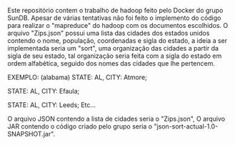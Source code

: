 Este repositório contem o trabalho de hadoop feito pelo Docker do grupo SunDB.
Apesar de várias tentativas não foi feito o implemento do código para realizar o "mapreduce" do hadoop com os documentos escolhidos.
O arquivo "Zips.json" possui uma lista das cidades dos estados unidos contendo o nome, população, coordenadas e sigla do estado, a ideia a ser implementada seria um "sort", uma organização das cidades a partir da sigla de seu estado, tal organização seria feita com a sigla do estado em ordem alfabética, seguido dos nomes das cidades que lhe pertencem.

EXEMPLO:
(alabama)
STATE: AL, CITY: Atmore;

STATE: AL, CITY: Efaula;

STATE: AL, CITY: Leeds;
Etc...

O arquivo JSON contendo a lista de cidades seria o "Zips.json",
O arquivo JAR contendo o código criado pelo grupo seria o "json-sort-actual-1.0-SNAPSHOT.jar".
